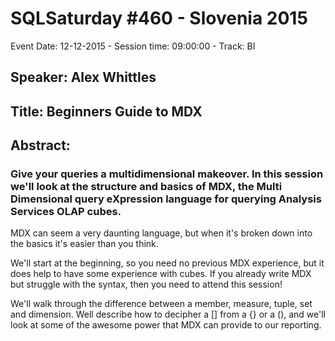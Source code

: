 # SQLSaturday #460 - Slovenia 2015
Event Date: 12-12-2015 - Session time: 09:00:00 - Track: BI
## Speaker: Alex Whittles
## Title: Beginners Guide to MDX
## Abstract:
### Give your queries a multidimensional makeover. In this session we'll look at the structure and basics of MDX, the Multi Dimensional query eXpression language for querying Analysis Services OLAP cubes.

MDX can seem a very daunting language, but when it's broken down into the basics it's easier than you think.

We'll start at the beginning, so you need no previous MDX experience, but it does help to have some experience with cubes. If you already write MDX but struggle with the syntax, then you need to attend this session!

We'll walk through the difference between a member, measure, tuple, set and dimension. Well describe how to decipher a [] from a {} or a (), and we'll look at some of the awesome power that MDX can provide to our reporting.
